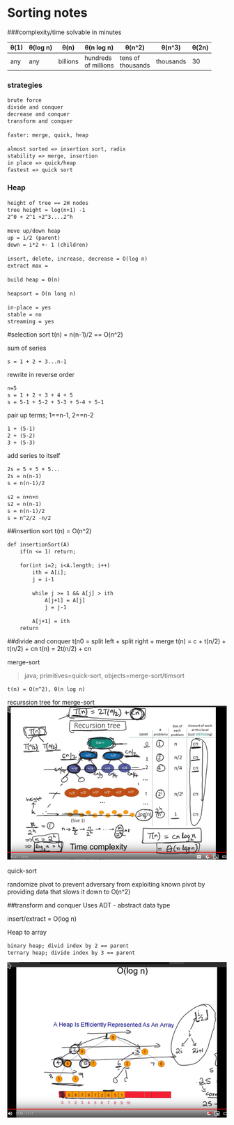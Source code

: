 # Sorting notes

###complexity/time
solvable in minutes

θ(1) | θ(log n) | θ(n) | θ(n log n) | θ(n^2) | θ(n^3) | θ(2n)
-----|----------|------|------------|--------|--------|------
any | any| billions| hundreds <br>of millions| tens of<br>thousands| thousands| 30 


### strategies
```
brute force
divide and conquer
decrease and conquer
transform and conquer

faster: merge, quick, heap

almost sorted => insertion sort, radix
stability => merge, insertion
in place => quick/heap
fastest => quick sort

```

### Heap
```
height of tree == 2H nodes
tree height = log(n+1) -1
2^0 + 2^1 +2^3....2^h 

move up/down heap
up = i/2 (parent)
down = i*2 +- 1 (children)

insert, delete, increase, decrease = O(log n)
extract max = 

build heap = O(n)

heapsort = O(n long n)

in-place = yes
stable = no
streaming = yes
```

#selection sort
t(n) = n(n-1)/2 == O(n^2)

sum of series
```
s = 1 + 2 + 3...n-1
```

rewrite in reverse order
```
n=5
s = 1 + 2 + 3 + 4 + 5
s = 5-1 + 5-2 + 5-3 + 5-4 + 5-1
```

pair up terms; 1==n-1, 2==n-2
```
1 + (5-1)
2 + (5-2)
3 + (5-3)
```
add series to itself
```
2s = 5 + 5 + 5...
2s = n(n-1)
s = n(n-1)/2

s2 = n+n+n
s2 = n(n-1)
s = n(n-1)/2
s = n^2/2 -n/2
```

##insertion sort
t(n) = O(n^2)
```
def insertionSort(A)
    if(n <= 1) return;

    for(int i=2; i<A.length; i++)
        ith = A[i];
        j = i-1
        
        while j >= 1 && A[j] > ith 
            A[j+1] = A[j]
            j = j-1
        
        A[j+1] = ith
    return
```

##divide and conquer
    t(n0 = split left + split right + merge
    t(n) = c + t(n/2) + t(n/2) + cn
    t(n) = 2t(n/2) + cn

merge-sort
>java; primitives=quick-sort, objects=merge-sort/timsort

    t(n) = O(n^2), θ(n log n)
     
recurssion tree for merge-sort
![recurssion tree](img/recurssion-tree-1.png)
 
 
quick-sort

randomize pivot to prevent adversary from exploiting known pivot by providing data that slows it down to O(n^2)

##transform and conquer
Uses ADT - abstract data type

insert/extract = O(log n)

Heap to array

    binary heap; divid index by 2 == parent
    ternary heap; divide index by 3 == parent
    
![heap to array](img/binary-heap.png)

